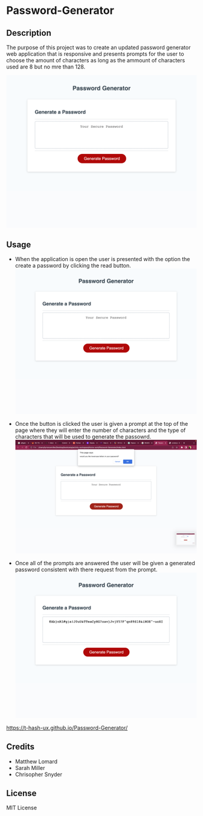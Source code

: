 # Password-Generator

## Description

The purpose of this project was to create an updated password generator web application that is responsive and presents prompts for the user to choose the amount of characters as long as the ammount of characters used are 8 but no mre than 128.

![Alt text](image-01-.jpg)

## Usage 

- When the application is open the user is presented with the option the create a password by clicking the read button.
![image for wedpage](image-01-.jpg)

 - Once the button is clicked the user is given a prompt at the top of the page where they will enter the number of characters and the type of characters that will be used to generate the passowrd.
 ![image for webpage](image-03.jpg)

  - Once all of the prompts are answered the user will be given a generated password consistent with there request from the prompt.
  ![image for webpage](image-02.jpg)

  https://t-hash-ux.github.io/Password-Generator/


## Credits

- Matthew Lomard
- Sarah Miller
- Chrisopher Snyder

## License 
MIT License



